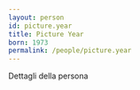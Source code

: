 ```yaml
---
layout: person
id: picture.year
title: Picture Year
born: 1973
permalink: /people/picture.year
---
```


Dettagli della persona 